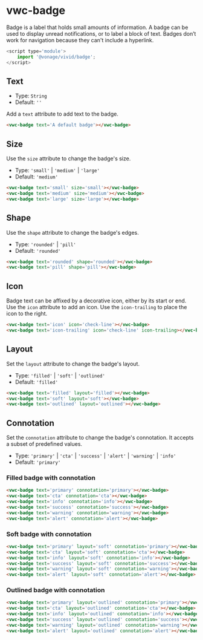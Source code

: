 # vwc-badge

Badge is a label that holds small amounts of information.
A badge can be used to display unread notifications, or to label a block of text.
Badges don’t work for navigation because they can't include a hyperlink.

```js
<script type='module'>
    import '@vonage/vivid/badge';
</script>
```

## Text

- Type: `String`
- Default: `''`

Add a `text` attribute to add text to the badge.

```html preview
<vwc-badge text='A default badge'></vwc-badge>
```

## Size

Use the `size` attribute to change the badge's size.

- Type: `'small'` | `'medium'` | `'large'`
- Default: `'medium'`


```html preview
<vwc-badge text='small' size='small'></vwc-badge>
<vwc-badge text='medium' size='medium'></vwc-badge>
<vwc-badge text='large' size='large'></vwc-badge>
```

## Shape

Use the `shape` attribute to change the badge's edges.

- Type: `'rounded'` | `'pill'`
- Default: `'rounded'`

```html preview
<vwc-badge text='rounded' shape='rounded'></vwc-badge>
<vwc-badge text='pill' shape='pill'></vwc-badge>
```

## Icon

Badge text can be affixed by a decorative icon, either by its start or end. 
Use the `icon` attribute to add an icon. Use the `icon-trailing` to place the icon to the right.

```html preview
<vwc-badge text='icon' icon='check-line'></vwc-badge>
<vwc-badge text='icon-trailing' icon='check-line' icon-trailing></vwc-badge>
```

## Layout

Set the `layout` attribute to change the badge's layout.

- Type: `'filled'` | `'soft'` | `'outlined'`
- Default: `'filled'`

```html preview
<vwc-badge text='filled' layout='filled'></vwc-badge>
<vwc-badge text='soft' layout='soft'></vwc-badge>
<vwc-badge text='outlined' layout='outlined'></vwc-badge>
```

## Connotation

Set the `connotation` attribute to change the badge's connotation.
It accepts a subset of predefined values.

- Type: `'primary'` | `'cta'` | `'success'` | `'alert'` | `'warning'` | `'info'`
- Default: `'primary'`

### Filled badge with connotation

```html preview
<vwc-badge text='primary' connotation='primary'></vwc-badge>
<vwc-badge text='cta' connotation='cta'></vwc-badge>
<vwc-badge text='info' connotation='info'></vwc-badge>
<vwc-badge text='success' connotation='success'></vwc-badge>
<vwc-badge text='warning' connotation='warning'></vwc-badge>
<vwc-badge text='alert' connotation='alert'></vwc-badge>
```

### Soft badge with connotation

```html preview
<vwc-badge text='primary' layout='soft' connotation='primary'></vwc-badge>
<vwc-badge text='cta' layout='soft' connotation='cta'></vwc-badge>
<vwc-badge text='info' layout='soft' connotation='info'></vwc-badge>
<vwc-badge text='success' layout='soft' connotation='success'></vwc-badge>
<vwc-badge text='warning' layout='soft' connotation='warning'></vwc-badge>
<vwc-badge text='alert' layout='soft' connotation='alert'></vwc-badge>
```

### Outlined badge with connotation

```html preview
<vwc-badge text='primary' layout='outlined' connotation='primary'></vwc-badge>
<vwc-badge text='cta' layout='outlined' connotation='cta'></vwc-badge>
<vwc-badge text='info' layout='outlined' connotation='info'></vwc-badge>
<vwc-badge text='success' layout='outlined' connotation='success'></vwc-badge>
<vwc-badge text='warning' layout='outlined' connotation='warning'></vwc-badge>
<vwc-badge text='alert' layout='outlined' connotation='alert'></vwc-badge>
```
